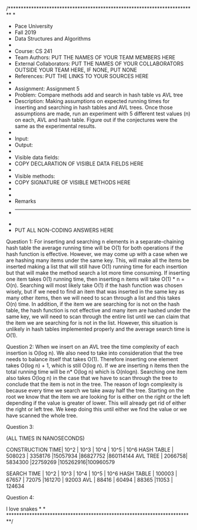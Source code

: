 /*************************************************************************
 *
 *  Pace University
 *  Fall 2019
 *  Data Structures and Algorithms
 *
 *  Course: CS 241
 *  Team Authors: PUT THE NAMES OF YOUR TEAM MEMBERS HERE
 *  External Collaborators: PUT THE NAMES OF YOUR COLLABORATORS OUTSIDE YOUR TEAM HERE, IF NONE, PUT NONE
 *  References: PUT THE LINKS TO YOUR SOURCES HERE
 *
 *  Assignment: Assignment 5
 *  Problem: Compare methods add and search in hash table vs AVL tree
 *  Description: Making assumptions on expected running times for inserting and searching in hash tables and AVL trees. Once those assumptions are made, run an experiment with 5 different test values (n) on  each, AVL and hash table. Figure out if the conjectures were the same as the experimental results.
 *
 *  Input: 
 *  Output: 
 *
 *  Visible data fields:
 *  COPY DECLARATION OF VISIBLE DATA FIELDS HERE
 *
 *  Visible methods:
 *  COPY SIGNATURE OF VISIBLE METHODS HERE
 *
 *
 *   Remarks
 *   -------
 *
 *   PUT ALL NON-CODING ANSWERS HERE
 
 Question 1:
  For inserting and searching n elements in a separate-chaining hash table the average running time will be O(1) for both operations if the hash function is effective. However, we may come up with a case when we are hashing many items under the same key. This, will make all the items be inserted making a list that will still have O(1) running time for each insertion but that will make the method search a lot more time consuming. If inserting one item takes 0(1) running time, then inserting n items will take O(1) * n = O(n).
  Searching will most likely take O(1) if the hash function was chosen wisely, but if we need to find an item that was inserted in the same key as many other items, then we will need to scan through a list and this takes O(n) time. In addition, if the item we are searching for is not on the hash table, the hash function is not effective and many item are hashed under the same key, we will need to scan through the entire list until we can claim that the item we are searching for is not in the list. However, this situation is unlikely in hash tables implemented properly and the average search time is O(1).
  
  Question 2:
  When we insert on an AVL tree the time complexity of each insertion is O(log n). We also need to take into consideration that the tree needs to balance itself that takes O(1). Therefore inserting one element takes O(log n) + 1, which is still O(log n). If we are inserting n items then the total running time will be n* O(log n) which is O(nlogn).
  Searching one item also takes O(log n) in the case that we have to scan through the tree to conclude that the item is not in the tree. The reason of logn complexity is because every time we search we take away half the tree. Starting on the root we know that the item we are looking for is either on the right or the left depending if the value is greater of lower. This will already get rid of either the right or left tree. We keep doing this until either we find the value or we have scanned the whole tree.
  
  
  Question 3:
  
  (ALL TIMES IN NANOSECONDS)
  
  CONSTRUCTION TIME|  10^2  | 10^3    |  10^4   | 10^5    | 10^6
  HASH TABLE       | 508023 | 3358176 |15057934 |86827752 |860114144
  AVL TREE         | 2066758| 5834300 |22759269 |105262916|100960579
  
  
  
  
  SEARCH TIME |  10^2  |  10^3   |  10^4   | 10^5    | 10^6
  HASH TABLE  | 100003 | 67657   | 72075   |161270   | 92003
  AVL         | 88416  | 60494   | 88365   |11053    | 124634
  
  
  Question 4:
  
  I love snakes
 *
 *
 *************************************************************************/
